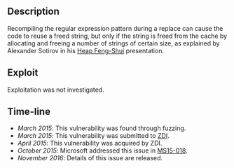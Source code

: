 Description
-----------
Recompiling the regular expression pattern during a replace can cause the code
to reuse a freed string, but only if the string is freed from the cache by
allocating and freeing a number of strings of certain size, as explained by
Alexander Sotirov in his [Heap Feng-Shui][] presentation.

[Heap Feng-Shui]:https://www.blackhat.com/presentations/bh-europe-07/Sotirov/Presentation/bh-eu-07-sotirov-apr19.pdf

Exploit
-------
Exploitation was not investigated.

Time-line
---------
* *March 2015*: This vulnerability was found through fuzzing.
* *March 2015*: This vulnerability was submitted to [ZDI][].
* *April 2015*: This vulnerability was acquired by ZDI.
* *October 2015*: Microsoft addressed this issue in [MS15-018][].
* *November 2016*: Details of this issue are released.

[ZDI]: http://www.zerodayinitiative.com/
[MS15-018]: https://technet.microsoft.com/en-us/library/security/MS15-108